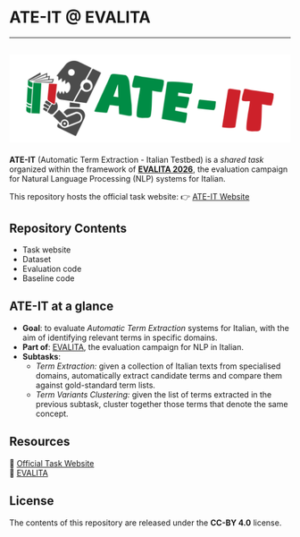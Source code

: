 # ATE-IT @ EVALITA
---
![](./docs/header.png)
---
**ATE-IT** (Automatic Term Extraction - Italian Testbed) is a *shared task* organized within the framework of [**EVALITA 2026**](https://www.evalita.it/campaigns/evalita-2026/), the evaluation campaign for Natural Language Processing (NLP) systems for Italian.  

This repository hosts the official task website: 👉 [ATE-IT Website](https://nicolacirillo.github.io/ate-it/)  

## Repository Contents

- Task website
- Dataset
- Evaluation code
- Baseline code

## ATE-IT at a glance

- **Goal**: to evaluate *Automatic Term Extraction* systems for Italian, with the aim of identifying relevant terms in specific domains.  
- **Part of**: [EVALITA](http://www.evalita.it/), the evaluation campaign for NLP in Italian.  
- **Subtasks**:
  - *Term Extraction:* given a collection of Italian texts from specialised domains, automatically extract candidate terms and compare them against gold-standard term lists.  
  - *Term Variants Clustering:* given the list of terms extracted in the previous subtask, cluster together those terms that denote the same concept.  

## Resources

🔗 [Official Task Website](https://nicolacirillo.github.io/ate-it/)  
🔗 [EVALITA](http://www.evalita.it/)  

## License

The contents of this repository are released under the **CC-BY 4.0** license.  

